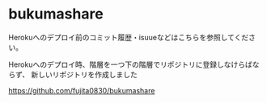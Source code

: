 # bukumashare

Herokuへのデプロイ前のコミット履歴・isuueなどはこちらを参照してください。

Herokuへのデプロイ時、階層を一つ下の階層でリポジトリに登録しなけらばならず、
新しいリポジトリを作成しました

https://github.com/fujita0830/bukumashare



